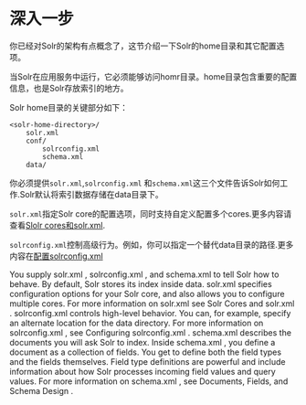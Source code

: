 # 深入一步

你已经对Solr的架构有点概念了，这节介绍一下Solr的home目录和其它配置选项。

当Solr在应用服务中运行，它必须能够访问homr目录。home目录包含重要的配置信息，也是Solr存放索引的地方。

Solr home目录的关键部分如下：

```
<solr-home-directory>/
    solr.xml
    conf/
        solrconfig.xml
        schema.xml
    data/
```

你必须提供`solr.xml`,`solrconfig.xml` 和`schema.xml`这三个文件告诉Solr如何工作.Solr默认将索引数据存储在data目录下。

`solr.xml`指定Solr core的配置选项，同时支持自定义配置多个cores.更多内容请查看[Slolr cores和solr.xml](/configure/cores_solr.md).

`solrconfig.xml`控制高级行为。例如，你可以指定一个替代data目录的路径.更多内容在[配置solrconfig.xml]()

You supply solr.xml , solrconfig.xml , and schema.xml to tell Solr how to behave. By default, Solr stores its
index inside data.
solr.xml specifies configuration options for your Solr core, and also allows you to configure multiple cores. For
more information on solr.xml see Solr Cores and solr.xml .
solrconfig.xml controls high-level behavior. You can, for example, specify an alternate location for the data
directory. For more information on solrconfig.xml , see Configuring solrconfig.xml .
schema.xml describes the documents you will ask Solr to index. Inside schema.xml , you define a document as a
collection of fields. You get to define both the field types and the fields themselves. Field type definitions are
powerful and include information about how Solr processes incoming field values and query values. For more
information on schema.xml , see Documents, Fields, and Schema Design .